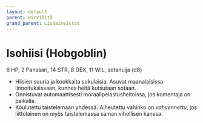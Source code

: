 ```yaml
---
layout: default
parent: Hirviöitä
grand_parent: Lisäaineistot
---
```


# Isohiisi (Hobgoblin)

6 HP, 2 Panssari, 14 STR, 8 DEX, 11 WIL, sotanuija (d8)

- Hiisien suuria ja kookkaita sukulaisia. Asuvat maanalaisissa linnoituksissaan, kunnes heitä kutsutaan sotaan.
- Onnistuvat automaattisesti moraalipelastusheitoissa, jos komentaja on paikalla.
- Koulutettu taistelemaan yhdessä. Aiheutettu vahinko on _vahvennettu_, jos liittolainen on myös taistelemassa saman vihollisen kanssa.
